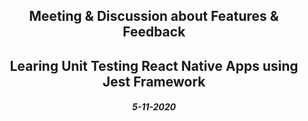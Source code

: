 <center><h2>Meeting & Discussion about Features & Feedback</h2></center>
<center><h2>Learing Unit Testing React Native Apps using Jest Framework</h2></center>
<center><h5>5-11-2020</h5></center>
